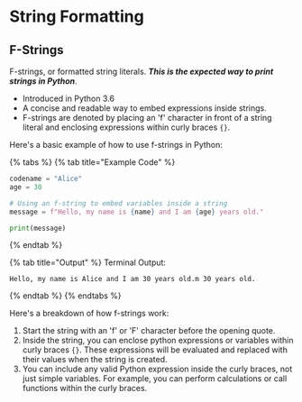 # String Formatting

## F-Strings

F-strings, or formatted string literals. _**This is the expected way to print strings in Python**_.

* Introduced in Python 3.6
* A concise and readable way to embed expressions inside strings.&#x20;
* F-strings are denoted by placing an 'f' character in front of a string literal and enclosing expressions within curly braces `{}`.

Here's a basic example of how to use f-strings in Python:

{% tabs %}
{% tab title="Example Code" %}
```python
codename = "Alice"
age = 30

# Using an f-string to embed variables inside a string
message = f"Hello, my name is {name} and I am {age} years old."

print(message)
```
{% endtab %}

{% tab title="Output" %}
Terminal Output:

```
Hello, my name is Alice and I am 30 years old.m 30 years old.
```
{% endtab %}
{% endtabs %}

Here's a breakdown of how f-strings work:

1. Start the string with an 'f' or 'F' character before the opening quote.
2. Inside the string, you can enclose python expressions or variables within curly braces `{}`. These expressions will be evaluated and replaced with their values when the string is created.
3. You can include any valid Python expression inside the curly braces, not just simple variables. For example, you can perform calculations or call functions within the curly braces.
